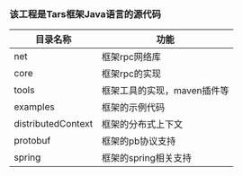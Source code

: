 ### 该工程是Tars框架Java语言的源代码 ###


| 目录名称               | 功能               |
| ------------------ | ---------------- |
| net                | 框架rpc网络库         |
| core               | 框架rpc的实现         |
| tools              | 框架工具的实现，maven插件等 |
| examples           | 框架的示例代码          |
| distributedContext | 框架的分布式上下文        |
| protobuf           | 框架的pb协议支持        |
| spring             | 框架的spring相关支持      |






